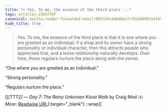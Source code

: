 ```yaml
---
title: "> Yes. To me, the essence of the third place ..."
tags: articles-23657787
canonical: mailto:reader-forwarded-email/002334c0db8b6a7cf8e208963a4fb545
hide_title: true
---
```


> Yes. To me, the essence of the third place is that it is one where you are greeted as an individual. If a shop and its owner have a strong personality or individual character, then this attracts people who appreciate that, and a loose relationship naturally develops. Over time, these regulars nurture the place along with the owner.

“One where you are greeted as an individual.”

“Strong personality.”

“Regulars nurture the place.”


[[<cite>_[TTT2] — Day 7: The Rainy Unknown Kissa Walk_</cite> by Craig Mod ✉️<br>
_More_: [Readwise URL](https://readwise.io/open/463141489){:target="_blank"}
::wrap]]